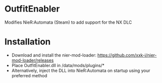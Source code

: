 # OutfitEnabler
Modifies NieR:Automata (Steam) to add support for the NX DLC

# Installation
- Download and install the nier-mod-loader: https://github.com/xxk-i/nier-mod-loader/releases
- Place OutfitEnabler.dll in <NIER-DIR>/data/mods/plugins/*
- Alternatively, inject the DLL into NieR:Automata on startup using your preferred method
